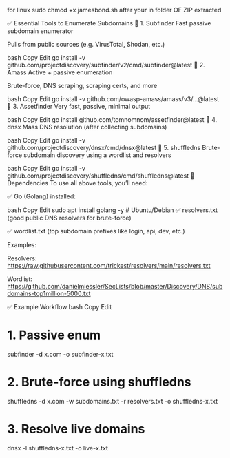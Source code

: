 for linux 
sudo chmod +x jamesbond.sh
after your in folder OF ZIP extracted

✅ Essential Tools to Enumerate Subdomains
🔧 1. Subfinder
Fast passive subdomain enumerator

Pulls from public sources (e.g. VirusTotal, Shodan, etc.)

bash
Copy
Edit
go install -v github.com/projectdiscovery/subfinder/v2/cmd/subfinder@latest
🔧 2. Amass
Active + passive enumeration

Brute-force, DNS scraping, scraping certs, and more

bash
Copy
Edit
go install -v github.com/owasp-amass/amass/v3/...@latest
🔧 3. Assetfinder
Very fast, passive, minimal output

bash
Copy
Edit
go install github.com/tomnomnom/assetfinder@latest
🔧 4. dnsx
Mass DNS resolution (after collecting subdomains)

bash
Copy
Edit
go install -v github.com/projectdiscovery/dnsx/cmd/dnsx@latest
🔧 5. shuffledns
Brute-force subdomain discovery using a wordlist and resolvers

bash
Copy
Edit
go install -v github.com/projectdiscovery/shuffledns/cmd/shuffledns@latest
🧱 Dependencies
To use all above tools, you’ll need:

✅ Go (Golang) installed:

bash
Copy
Edit
sudo apt install golang -y  # Ubuntu/Debian
✅ resolvers.txt (good public DNS resolvers for brute-force)

✅ wordlist.txt (top subdomain prefixes like login, api, dev, etc.)

Examples:

Resolvers: https://raw.githubusercontent.com/trickest/resolvers/main/resolvers.txt

Wordlist: https://github.com/danielmiessler/SecLists/blob/master/Discovery/DNS/subdomains-top1million-5000.txt

✅ Example Workflow
bash
Copy
Edit
# 1. Passive enum
subfinder -d x.com -o subfinder-x.txt

# 2. Brute-force using shuffledns
shuffledns -d x.com -w subdomains.txt -r resolvers.txt -o shuffledns-x.txt

# 3. Resolve live domains
dnsx -l shuffledns-x.txt -o live-x.txt
